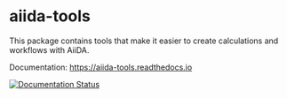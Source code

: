 # aiida-tools

This package contains tools that make it easier to create calculations and workflows with AiiDA.

Documentation: https://aiida-tools.readthedocs.io

[![Documentation Status](https://readthedocs.org/projects/aiida-tools/badge/?version=latest)](https://aiida-tools.readthedocs.io/en/latest/?badge=latest)
